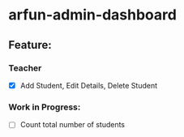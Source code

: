 # arfun-admin-dashboard
## Feature:
### Teacher
- [x] Add Student, Edit Details, Delete Student


### Work in Progress:
- [ ] Count total number of students